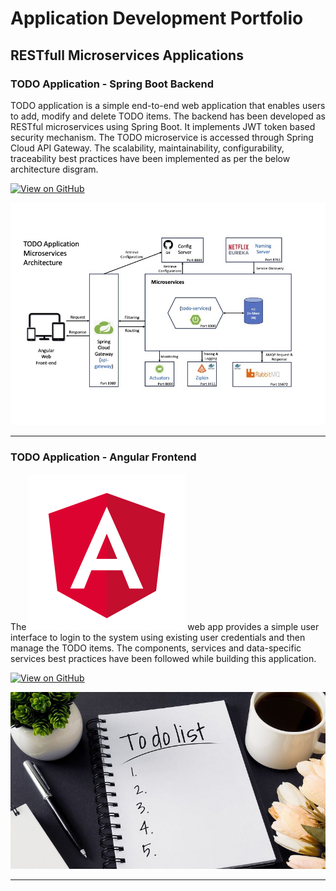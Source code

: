 # Application Development Portfolio

## RESTfull Microservices Applications

### TODO Application - Spring Boot Backend

TODO application is a simple end-to-end web application that enables users to add, modify and delete TODO items. The backend has been developed as RESTful microservices using Spring Boot. It implements JWT token based security mechanism. The TODO microservice is accessed through Spring Cloud API Gateway. The scalability, maintainability, configurability, traceability best practices have been implemented as per the below architecture disgram.

[![View on GitHub](https://img.shields.io/badge/GitHub-View_on_GitHub-blue?logo=GitHub)](https://github.com/achindas/todoMicroservices)

<center><img src="assets/img/TodoAppArchitecture_V1.0.jpg"/></center>
<hr>

### TODO Application - Angular Frontend

The <img src="assets/img/angular.png"/> web app provides a simple user interface to login to the system using existing user credentials and then manage the TODO items. The components, services and data-specific services best practices have been followed while building this application.

[![View on GitHub](https://img.shields.io/badge/GitHub-View_on_GitHub-blue?logo=GitHub)](https://github.com/achindas/todoAngular)

<center><img src="assets/img/to-do-list.jpeg"/></center>
<hr>
